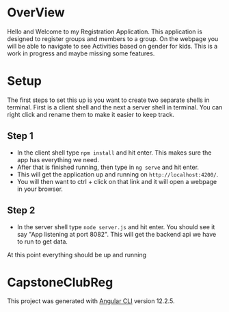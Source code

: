 # OverView

Hello and Welcome to my Registration Application. This application is designed to register groups and members to a group. On the webpage you will be able to navigate to see Activities based on gender for kids. This is a work in progress and maybe missing some features.

# Setup

The first steps to set this up is you want to create two separate shells in terminal.
First is a client shell and the next a server shell in terminal. You can right click and rename them to make it easier to keep track.

## Step 1

- In the client shell type `npm install` and hit enter. This makes sure the app has everything we need.
- After that is finished running, then type in `ng serve` and hit enter.
- This will get the application up and running on `http://localhost:4200/`.
- You will then want to ctrl + click on that link and it will open a webpage in your browser.

## Step 2

- In the server shell type `node server.js` and hit enter. You should see it say "App listening at port 8082". This will get the backend api we have to run to get data.

At this point everything should be up and running

# CapstoneClubReg

This project was generated with [Angular CLI](https://github.com/angular/angular-cli) version 12.2.5.
